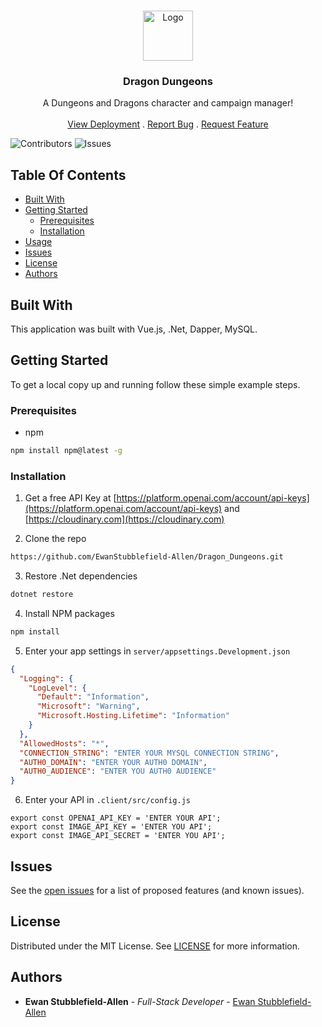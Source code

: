 <br/>
<p align="center">
  <a href="https://github.com/EwanStubblefield-Allen/Dragon_Dungeons">
    <img src="https://freesvg.org/img/Tribal-Dragon-05.png" alt="Logo" width="80" height="80">
  </a>

  <h3 align="center">Dragon Dungeons</h3>

  <p align="center">
    A Dungeons and Dragons character and campaign manager!
    <br/>
    <br/>
    <a href="https://dragons.ewanstubblefield-allen.dev">View Deployment</a>
    .
    <a href="https://github.com/EwanStubblefield-Allen/Dragon_Dungeons/issues">Report Bug</a>
    .
    <a href="https://github.com/EwanStubblefield-Allen/Dragon_Dungeons/issues">Request Feature</a>
  </p>
</p>

![Contributors](https://img.shields.io/github/contributors/EwanStubblefield-Allen/Dragon_Dungeons?color=dark-green) ![Issues](https://img.shields.io/github/issues/EwanStubblefield-Allen/Dragon_Dungeons) 

## Table Of Contents

* [Built With](#built-with)
* [Getting Started](#getting-started)
  * [Prerequisites](#prerequisites)
  * [Installation](#installation)
* [Usage](#usage)
* [Issues](#issues)
* [License](#license)
* [Authors](#authors)

## Built With

This application was built with Vue.js, .Net, Dapper, MySQL.

## Getting Started

To get a local copy up and running follow these simple example steps.

### Prerequisites

* npm

```sh
npm install npm@latest -g
```

### Installation

1. Get a free API Key at [https://platform.openai.com/account/api-keys](https://platform.openai.com/account/api-keys) and [https://cloudinary.com](https://cloudinary.com)

2. Clone the repo

```sh
https://github.com/EwanStubblefield-Allen/Dragon_Dungeons.git
```

3. Restore .Net dependencies

```sh
dotnet restore
```

4. Install NPM packages

```sh
npm install
```

5. Enter your app settings in `server/appsettings.Development.json`

```JSON
{
  "Logging": {
    "LogLevel": {
      "Default": "Information",
      "Microsoft": "Warning",
      "Microsoft.Hosting.Lifetime": "Information"
    }
  },
  "AllowedHosts": "*",
  "CONNECTION_STRING": "ENTER YOUR MYSQL CONNECTION STRING",
  "AUTH0_DOMAIN": "ENTER YOUR AUTH0 DOMAIN",
  "AUTH0_AUDIENCE": "ENTER YOU AUTH0 AUDIENCE"
}
```

6. Enter your API in `.client/src/config.js`

```JS
export const OPENAI_API_KEY = 'ENTER YOUR API';
export const IMAGE_API_KEY = 'ENTER YOU API';
export const IMAGE_API_SECRET = 'ENTER YOU API';
```

## Issues

See the [open issues](https://github.com/EwanStubblefield-Allen/Dragon_Dungeons/issues) for a list of proposed features (and known issues).

## License

Distributed under the MIT License. See [LICENSE](https://github.com/EwanStubblefield-Allen/Dragon_Dungeons/blob/main/LICENSE.md) for more information.

## Authors

* **Ewan Stubblefield-Allen** - *Full-Stack Developer* - [Ewan Stubblefield-Allen](https://github.com/EwanStubblefield-Allen/)